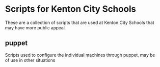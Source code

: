Scripts for Kenton City Schools
===============================

These are a collection of scripts that are used at Kenton City Schools that may have more public appeal.

puppet
------

Scripts used to configure the individual machines through puppet, may be of use in other situations

